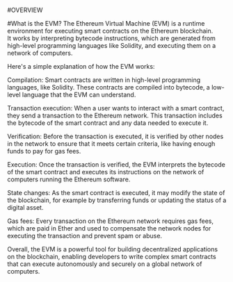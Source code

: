 #OVERVIEW

#What is the EVM?
The Ethereum Virtual Machine (EVM) is a runtime environment for executing smart contracts on the Ethereum blockchain.  
It works by interpreting bytecode instructions, which are generated from high-level programming languages like Solidity, and executing them on a network of computers.  

Here's a simple explanation of how the EVM works:  

Compilation: Smart contracts are written in high-level programming languages, like Solidity. These contracts are compiled into bytecode, a low-level language that the EVM can understand.
  
Transaction execution: When a user wants to interact with a smart contract, they send a transaction to the Ethereum network. This transaction includes the bytecode of the smart contract and any data needed to execute it.
  
Verification: Before the transaction is executed, it is verified by other nodes in the network to ensure that it meets certain criteria, like having enough funds to pay for gas fees.
  
Execution: Once the transaction is verified, the EVM interprets the bytecode of the smart contract and executes its instructions on the network of computers running the Ethereum software.
  
State changes: As the smart contract is executed, it may modify the state of the blockchain, for example by transferring funds or updating the status of a digital asset.
  
Gas fees: Every transaction on the Ethereum network requires gas fees, which are paid in Ether and used to compensate the network nodes for executing the transaction and prevent spam or abuse.
  
Overall, the EVM is a powerful tool for building decentralized applications on the blockchain, enabling developers to write complex smart contracts that can execute autonomously and securely on a global network of computers.



